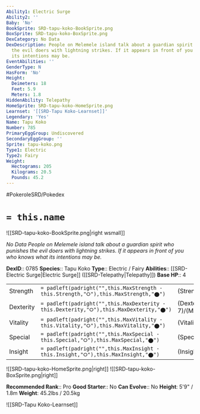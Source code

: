 ```yaml
---
Ability1: Electric Surge
Ability2: ''
Baby: 'No'
BookSprite: SRD-tapu-koko-BookSprite.png
BoxSprite: SRD-tapu-koko-BoxSprite.png
DexCategory: No Data
DexDescription: People on Melemele island talk about a guardian spirit who punishes
  the evil doers with lightning strikes. If it appears in front of you who knows what
  its intentions may be.
EventAbilities: ''
GenderType: N
HasForm: 'No'
Height:
  Deimeters: 18
  Feet: 5.9
  Meters: 1.8
HiddenAbility: Telepathy
HomeSprite: SRD-tapu-koko-HomeSprite.png
Learnset: '[[SRD-Tapu Koko-Learnset]]'
Legendary: 'Yes'
Name: Tapu Koko
Number: 785
PrimaryEggGroup: Undiscovered
SecondaryEggGroup: ''
Sprite: tapu-koko.png
Type1: Electric
Type2: Fairy
Weight:
  Hectograms: 205
  Kilograms: 20.5
  Pounds: 45.2
---
```


#PokeroleSRD/Pokedex

# `= this.name`

![[SRD-tapu-koko-BookSprite.png|right wsmall]]

*No Data*
*People on Melemele island talk about a guardian spirit who punishes the evil doers with lightning strikes. If it appears in front of you who knows what its intentions may be.*

**DexID**:: 0785
**Species**:: Tapu Koko
**Type**:: Electric / Fairy
**Abilities**:: [[SRD-Electric Surge|Electric Surge]] ([[SRD-Telepathy|Telepathy]])
**Base HP**:: 4

|           |                                                                                        |                                          |
| --------- | -------------------------------------------------------------------------------------- | ---------------------------------------- |
| Strength  | `= padleft(padright("",this.MaxStrength - this.Strength,"⭘"),this.MaxStrength,"⬤")`    | (Strength::6)/(MaxStrength::6)   |
| Dexterity | `= padleft(padright("",this.MaxDexterity - this.Dexterity,"⭘"),this.MaxDexterity,"⬤")` | (Dexterity:: 7)/(MaxDexterity::7) |
| Vitality  | `= padleft(padright("",this.MaxVitality - this.Vitality,"⭘"),this.MaxVitality,"⬤")`    | (Vitality::5)/(MaxVitality::5)   |
| Special   | `= padleft(padright("",this.MaxSpecial - this.Special,"⭘"),this.MaxSpecial,"⬤")`       | (Special::6)/(MaxSpecial::6)     |
| Insight   | `= padleft(padright("",this.MaxInsight - this.Insight,"⭘"),this.MaxInsight,"⬤")`       | (Insight::5)/(MaxInsight::5)     |

![[SRD-tapu-koko-HomeSprite.png|right]]
![[SRD-tapu-koko-BoxSprite.png|right]]

**Recommended Rank**:: Pro
**Good Starter**:: No
**Can Evolve**:: No
**Height**: 5'9" / 1.8m
**Weight**: 45.2lbs / 20.5kg

![[SRD-Tapu Koko-Learnset]]